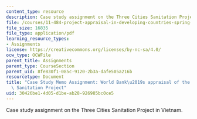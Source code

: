 ```yaml
---
content_type: resource
description: Case study assignment on the Three Cities Sanitation Project in Vietnam.
file: /courses/11-484-project-appraisal-in-developing-countries-spring-2005/30426be14d05d1beab28926985bc0ce5_case_study_memo.pdf
file_size: 16835
file_type: application/pdf
learning_resource_types:
- Assignments
license: https://creativecommons.org/licenses/by-nc-sa/4.0/
ocw_type: OCWFile
parent_title: Assignments
parent_type: CourseSection
parent_uid: 8fe830f1-085c-9120-2b3a-dafe505a216b
resourcetype: Document
title: "Case Study Memo Assignment: World Bank\u2019s appraisal of the Three Cities\
  \ Sanitation Project"
uid: 30426be1-4d05-d1be-ab28-926985bc0ce5
---
```

Case study assignment on the Three Cities Sanitation Project in Vietnam.